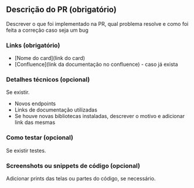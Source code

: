 ## Descrição do PR (obrigatório)

Descrever o que foi implementado na PR, qual problema resolve e como foi feita a correção caso seja um bug

### Links (obrigatório)

- [Nome do card](link do card)
- [Confluence](link da documentação no confluence) - caso já exista

### Detalhes técnicos (opcional)

Se existir.

- Novos endpoints
- Links de documentação utilizadas
- Se houve novas bibliotecas instaladas, descrever o motivo e adicionar link das mesmas

### Como testar (opcional)

Se existir testes.

### Screenshots ou snippets de código (opcional)

Adicionar prints das telas ou partes do código, se necessário.
